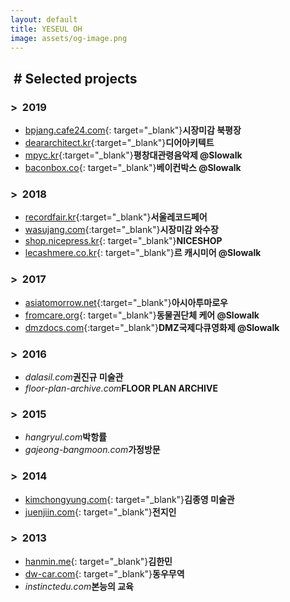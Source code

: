 ```yaml
---
layout: default
title: YESEUL OH
image: assets/og-image.png
---
```


## &nbsp;# Selected projects

### >&nbsp;&nbsp;2019
- [bpjang.cafe24.com](http://bpjang.cafe24.com){: target="_blank"}**시장미감 북평장**
- [deararchitect.kr](https://deararchitect.kr){:target="_blank"}**디어아키텍트**
- [mpyc.kr](https://mpyc.kr){:target="_blank"}**평창대관령음악제 @Slowalk**
- [baconbox.co](https://baconbox.co){: target="_blank"}**베이컨박스 @Slowalk**

### >&nbsp;&nbsp;2018
- [recordfair.kr](https://recordfair.kr){:target="_blank"}**서울레코드페어**
- [wasujang.com](http://wasujang.com){:target="_blank"}**시장미감 와수장**
- [shop.nicepress.kr](https://shop.nicepress.kr){: target="_blank"}**NICESHOP**
- [lecashmere.co.kr](https://lecashmere.co.kr){: target="_blank"}**르 캐시미어 @Slowalk**

### >&nbsp;&nbsp;2017
- [asiatomorrow.net](https://asiatomorrow.net){:target="_blank"}**아시아투마로우**
- [fromcare.org](http://fromcare.org){: target="_blank"}**동물권단체 케어 @Slowalk**
- [dmzdocs.com](https://dmzdocs.com){:target="_blank"}**DMZ국제다큐영화제 @Slowalk**

### >&nbsp;&nbsp;2016
- _dalasil.com_**권진규 미술관**
- _floor-plan-archive.com_**FLOOR PLAN ARCHIVE**

### >&nbsp;&nbsp;2015
- _hangryul.com_**박항률**
- _gajeong-bangmoon.com_**가정방문**

### >&nbsp;&nbsp;2014
- [kimchongyung.com](http://kimchongyung.com){: target="_blank"}**김종영 미술관**
- [juenjiin.com](http://juenjiin.com){: target="_blank"}**전지인**

### >&nbsp;&nbsp;2013
- [hanmin.me](http://hanmin.me){: target="_blank"}**김한민**
- [dw-car.com](http://dw-car.com){: target="_blank"}**동우무역**
- _instinctedu.com_**본능의 교육**
